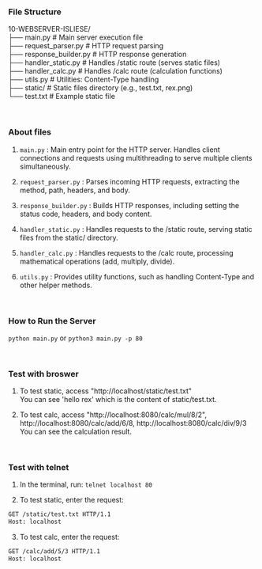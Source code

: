### File Structure
10-WEBSERVER-ISLIESE/ <br>
├── main.py               # Main server execution file <br>
├── request_parser.py      # HTTP request parsing <br>
├── response_builder.py    # HTTP response generation <br>
├── handler_static.py      # Handles /static route (serves static files) <br>
├── handler_calc.py        # Handles /calc route (calculation functions) <br>
├── utils.py               # Utilities: Content-Type handling <br>
├── static/                # Static files directory (e.g., test.txt, rex.png) <br>
  	  └── test.txt           # Example static file <br>


 <br>
 
### About files
1. `main.py`
: Main entry point for the HTTP server. Handles client connections and requests using multithreading to serve multiple clients simultaneously.

2. `request_parser.py`
: Parses incoming HTTP requests, extracting the method, path, headers, and body.

3. `response_builder.py`
: Builds HTTP responses, including setting the status code, headers, and body content.

4. `handler_static.py`
: Handles requests to the /static route, serving static files from the static/ directory.

5. `handler_calc.py`
: Handles requests to the /calc route, processing mathematical operations (add, multiply, divide).

6. `utils.py`
: Provides utility functions, such as handling Content-Type and other helper methods.

 <br>

### How to Run the Server
`python main.py` or `python3 main.py -p 80`

 <br>

### Test with broswer
1. To test static, access "http://localhost/static/test.txt" <br> You can see 'hello rex' which is the content of static/test.txt.

2. To test calc, access "http://localhost:8080/calc/mul/8/2", http://localhost:8080/calc/add/6/8, http://localhost:8080/calc/div/9/3 <br> You can see the calculation result.

<br>

### Test with telnet
1. In the terminal, run: `telnet localhost 80`

2. To test static, enter the request:
```bash
GET /static/test.txt HTTP/1.1
Host: localhost
```

3. To test calc, enter the request:
```bash
GET /calc/add/5/3 HTTP/1.1
Host: localhost
```
